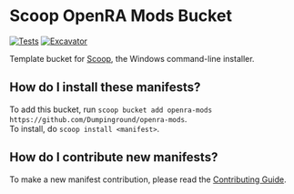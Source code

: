 # Scoop OpenRA Mods Bucket

<!-- Uncomment the following line after replacing placeholders -->
[![Tests](https://github.com/Dumpinground/openra-mods/actions/workflows/ci.yml/badge.svg)](https://github.com/Dumpinground/openra-mods/actions/workflows/ci.yml) [![Excavator](https://github.com/Dumpinground/openra-mods/actions/workflows/excavator.yml/badge.svg)](https://github.com/Dumpinground/openra-mods/actions/workflows/excavator.yml)

Template bucket for [Scoop](https://scoop.sh), the Windows command-line installer.

How do I install these manifests?
---------------------------------

To add this bucket, run `scoop bucket add openra-mods https://github.com/Dumpinground/openra-mods`.<br>
To install, do `scoop install <manifest>`.

How do I contribute new manifests?
----------------------------------

To make a new manifest contribution, please read the [Contributing Guide](https://github.com/ScoopInstaller/.github/blob/main/.github/CONTRIBUTING.md).
